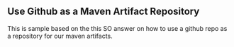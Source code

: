 Use Github as a Maven Artifact Repository
---
This is sample based on the this SO answer on how to use a github repo as a repository for our maven artifacts.